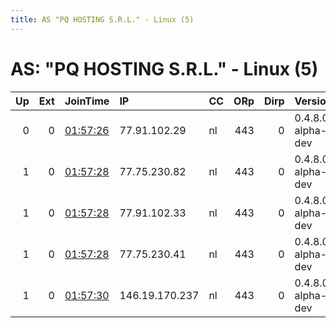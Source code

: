 ```yaml
---
title: AS "PQ HOSTING S.R.L." - Linux (5)
---
```


# AS: "PQ HOSTING S.R.L." - Linux (5)

|   Up |   Ext | JoinTime                                                                                              | IP             | CC   |   ORp |   Dirp | Version           | Contact   | Nickname   |   eFamMembers |
|-----:|------:|:------------------------------------------------------------------------------------------------------|:---------------|:-----|------:|-------:|:------------------|:----------|:-----------|--------------:|
|    0 |     0 | [01:57:26](https://nusenu.github.io/OrNetStats/w/relay/900FADF225BC43AC98575D1EB70B860FF97CA5EB.html) | 77.91.102.29   | nl   |   443 |      0 | 0.4.8.0-alpha-dev | None      | Unnamed    |             1 |
|    1 |     0 | [01:57:28](https://nusenu.github.io/OrNetStats/w/relay/0F11E0F1F5E771AB0B188079F06FCFC3A9F39019.html) | 77.75.230.82   | nl   |   443 |      0 | 0.4.8.0-alpha-dev | None      | Unnamed    |             1 |
|    1 |     0 | [01:57:28](https://nusenu.github.io/OrNetStats/w/relay/4AF5AEDA7ABB2603C183FA40BEF5C4B17AC39388.html) | 77.91.102.33   | nl   |   443 |      0 | 0.4.8.0-alpha-dev | None      | Unnamed    |             1 |
|    1 |     0 | [01:57:28](https://nusenu.github.io/OrNetStats/w/relay/512DBD3AB3F38898A251A2D3143C90AB7D437EDC.html) | 77.75.230.41   | nl   |   443 |      0 | 0.4.8.0-alpha-dev | None      | Unnamed    |             1 |
|    1 |     0 | [01:57:30](https://nusenu.github.io/OrNetStats/w/relay/13C8B9EA9427112CE1E8C72EC4F949BCBF690582.html) | 146.19.170.237 | nl   |   443 |      0 | 0.4.8.0-alpha-dev | None      | Unnamed    |             1 |
